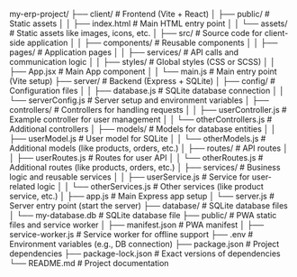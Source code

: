 my-erp-project/
├── client/                           # Frontend (Vite + React)
│   ├── public/                       # Static assets
│   │   ├── index.html                # Main HTML entry point
│   │   └── assets/                   # Static assets like images, icons, etc.
│   ├── src/                          # Source code for client-side application
│   │   ├── components/               # Reusable components
│   │   ├── pages/                    # Application pages
│   │   ├── services/                 # API calls and communication logic
│   │   ├── styles/                   # Global styles (CSS or SCSS)
│   │   ├── App.jsx                   # Main App component
│   │   └── main.js                   # Main entry point (Vite setup)
├── server/                           # Backend (Express + SQLite)
│   ├── config/                       # Configuration files
│   │   ├── database.js               # SQLite database connection
│   │   └── serverConfig.js           # Server setup and environment variables
│   ├── controllers/                  # Controllers for handling requests
│   │   ├── userController.js         # Example controller for user management
│   │   └── otherControllers.js       # Additional controllers
│   ├── models/                       # Models for database entities
│   │   ├── userModel.js              # User model for SQLite
│   │   └── otherModels.js            # Additional models (like products, orders, etc.)
│   ├── routes/                       # API routes
│   │   ├── userRoutes.js             # Routes for user API
│   │   └── otherRoutes.js            # Additional routes (like products, orders, etc.)
│   ├── services/                     # Business logic and reusable services
│   │   ├── userService.js            # Service for user-related logic
│   │   └── otherServices.js          # Other services (like product service, etc.)
│   ├── app.js                        # Main Express app setup
│   └── server.js                     # Server entry point (start the server)
├── database/                         # SQLite database files
│   └── my-database.db                # SQLite database file
├── public/                           # PWA static files and service worker
│   ├── manifest.json                 # PWA manifest
│   ├── service-worker.js             # Service worker for offline support
├── .env                               # Environment variables (e.g., DB connection)
├── package.json                      # Project dependencies
├── package-lock.json                 # Exact versions of dependencies
└── README.md                         # Project documentation
